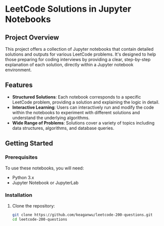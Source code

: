 # LeetCode Solutions in Jupyter Notebooks

## Project Overview

This project offers a collection of Jupyter notebooks that contain detailed solutions and outputs for various LeetCode problems. It's designed to help those preparing for coding interviews by providing a clear, step-by-step explanation of each solution, directly within a Jupyter notebook environment.

## Features

- **Structured Solutions**: Each notebook corresponds to a specific LeetCode problem, providing a solution and explaining the logic in detail.
- **Interactive Learning**: Users can interactively run and modify the code within the notebooks to experiment with different solutions and understand the underlying algorithms.
- **Wide Range of Problems**: Solutions cover a variety of topics including data structures, algorithms, and database queries.

## Getting Started

### Prerequisites

To use these notebooks, you will need:
- Python 3.x
- Jupyter Notebook or JupyterLab

### Installation

1. Clone the repository:
   ```bash
   git clone https://github.com/keaganwu/leetcode-200-questions.git
   cd leetcode-200-questions
